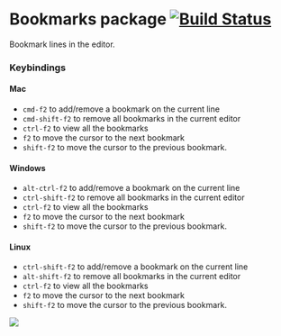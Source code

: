 # Bookmarks package [![Build Status](https://travis-ci.org/atom/bookmarks.svg?branch=master)](https://travis-ci.org/atom/bookmarks)

Bookmark lines in the editor.

### Keybindings


#### Mac

* `cmd-f2` to add/remove a bookmark on the current line
* `cmd-shift-f2` to remove all bookmarks in the current editor
* `ctrl-f2` to view all the bookmarks
* `f2` to move the cursor to the next bookmark
* `shift-f2` to move the cursor to the previous bookmark.

#### Windows

* `alt-ctrl-f2` to add/remove a bookmark on the current line
* `ctrl-shift-f2` to remove all bookmarks in the current editor
* `ctrl-f2` to view all the bookmarks
* `f2` to move the cursor to the next bookmark
* `shift-f2` to move the cursor to the previous bookmark.

#### Linux

* `ctrl-shift-f2` to add/remove a bookmark on the current line
* `alt-shift-f2` to remove all bookmarks in the current editor
* `ctrl-f2` to view all the bookmarks
* `f2` to move the cursor to the next bookmark
* `shift-f2` to move the cursor to the previous bookmark.

![](https://cloud.githubusercontent.com/assets/1545996/10418088/c6835598-7016-11e5-82a5-e9e653b639d0.png)
